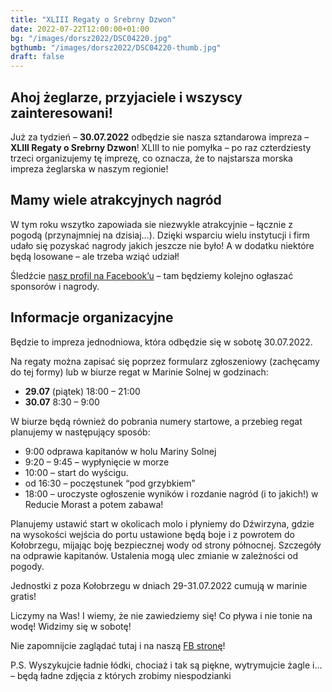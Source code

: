 ```yaml
---
title: "XLIII Regaty o Srebrny Dzwon"
date: 2022-07-22T12:00:00+01:00
bg: "/images/dorsz2022/DSC04220.jpg"
bgthumb: "/images/dorsz2022/DSC04220-thumb.jpg"
draft: false
---
```


## Ahoj żeglarze, przyjaciele i wszyscy zainteresowani!
Już za tydzień – **30.07.2022** odbędzie sie nasza sztandarowa impreza – **XLIII Regaty o Srebrny Dzwon**! XLIII to nie pomyłka – po raz czterdziesty trzeci organizujemy tę imprezę, co oznacza, że to najstarsza morska impreza żeglarska w naszym regionie!

## Mamy wiele atrakcyjnych nagród
W tym roku wszytko zapowiada sie niezwykle atrakcyjnie – łącznie z pogodą (przynajmniej na dzisiaj…). Dzięki wsparciu wielu instytucji i firm udało się pozyskać nagrody jakich jeszcze nie było! A w dodatku niektóre będą losowane – ale trzeba wziąć udział!

Śledźcie [nasz profil na Facebook’u](https://www.facebook.com/Jacht-Klub-Morski-Joseph-Conrad-298202270247428/) – tam będziemy kolejno ogłaszać sponsorów i nagrody.

## Informacje organizacyjne
Będzie to impreza jednodniowa, która odbędzie się w sobotę 30.07.2022.

Na regaty można zapisać się poprzez formularz zgłoszeniowy (zachęcamy do tej formy) lub w biurze regat w Marinie Solnej w godzinach:

- **29.07** (piątek) 18:00 – 21:00
- **30.07** 8:30 – 9:00

W biurze będą również do pobrania numery startowe, a przebieg regat planujemy w następujący sposób:

- 9:00 odprawa kapitanów w holu Mariny Solnej
- 9:20 – 9:45 – wypłynięcie w morze
- 10:00 – start do wyścigu.
- od 16:30 – poczęstunek “pod grzybkiem”
- 18:00 – uroczyste ogłoszenie wyników i rozdanie nagród (i to jakich!) w Reducie Morast a potem zabawa!

Planujemy ustawić start w okolicach molo i płyniemy do Dźwirzyna, gdzie na wysokości wejścia do portu ustawione będą boje i z powrotem do Kołobrzegu, mijając boję bezpiecznej wody od strony północnej. Szczegóły na odprawie kapitanów. Ustalenia mogą ulec zmianie w zależności od pogody.

Jednostki z poza Kołobrzegu w dniach 29-31.07.2022 cumują w marinie gratis!

Liczymy na Was! I wiemy, że nie zawiedziemy się! Co pływa i nie tonie na wodę! Widzimy się w sobotę!

Nie zapomnijcie zaglądać tutaj i na naszą [FB stronę](https://www.facebook.com/Jacht-Klub-Morski-Joseph-Conrad-298202270247428/)!

P.S. Wyszykujcie ładnie łódki, chociaż i tak są piękne, wytrymujcie żagle i… – będą ładne zdjęcia z których zrobimy niespodzianki
